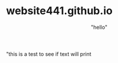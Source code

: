 # website441.github.io
<header>"hello"</header>
<body>"this is a test to see if text will print</body>
